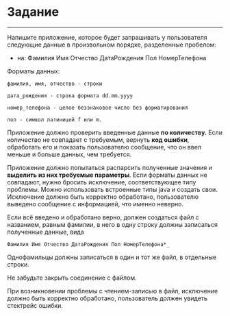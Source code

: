 # Задание
_____________________________________________
Напишите приложение, которое будет запрашивать у пользователя следующие данные 
в произвольном порядке, разделенные пробелом:
* на: Фамилия Имя Отчество ДатаРождения Пол НомерТелефона 

Форматы данных:

    фамилия, имя, отчество - строки

    дата_рождения - строка формата dd.mm.yyyy

    номер_телефона - целое беззнаковое число без форматирования

    пол - символ латиницей f или m.

Приложение должно проверить введенные данные **по количеству.** 
Если количество не совпадает с требуемым, вернуть **код ошибки**, обработать его и показать пользователю сообщение, что он ввел меньше и больше данных, чем требуется.

Приложение должно попытаться распарсить полученные значения и **выделить из них 
требуемые параметры**. Если форматы данных не совпадают, нужно бросить исключение, 
соответствующее типу проблемы. Можно использовать встроенные типы java и создать 
свои. Исключение должно быть корректно обработано, пользователю выведено сообщение 
с информацией, что именно неверно.

Если всё введено и обработано верно, должен создаться файл с названием, равным фамилии, в него в одну строку должны записаться полученные данные, вида

    Фамилия Имя Отчество ДатаРождения Пол НомерТелефона*_


Однофамильцы должны записаться в один и тот же файл, в отдельные строки.

Не забудьте закрыть соединение с файлом.

При возникновении проблемы с чтением-записью в файл, исключение должно быть 
корректно обработано, пользователь должен увидеть стектрейс ошибки.